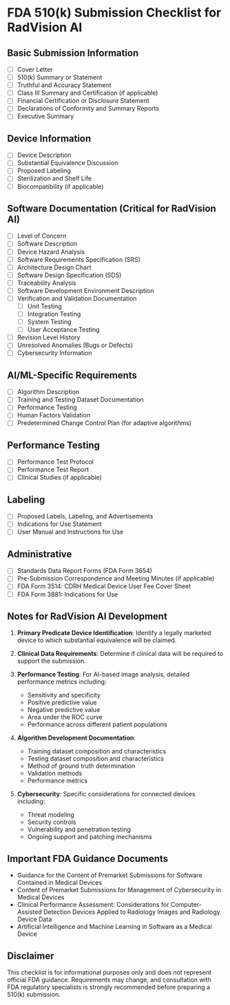 
# FDA 510(k) Submission Checklist for RadVision AI

## Basic Submission Information

- [ ] Cover Letter
- [ ] 510(k) Summary or Statement
- [ ] Truthful and Accuracy Statement
- [ ] Class III Summary and Certification (if applicable)
- [ ] Financial Certification or Disclosure Statement
- [ ] Declarations of Conformity and Summary Reports
- [ ] Executive Summary

## Device Information

- [ ] Device Description
- [ ] Substantial Equivalence Discussion
- [ ] Proposed Labeling
- [ ] Sterilization and Shelf Life
- [ ] Biocompatibility (if applicable)

## Software Documentation (Critical for RadVision AI)

- [ ] Level of Concern
- [ ] Software Description
- [ ] Device Hazard Analysis
- [ ] Software Requirements Specification (SRS)
- [ ] Architecture Design Chart
- [ ] Software Design Specification (SDS)
- [ ] Traceability Analysis
- [ ] Software Development Environment Description
- [ ] Verification and Validation Documentation
  - [ ] Unit Testing
  - [ ] Integration Testing
  - [ ] System Testing
  - [ ] User Acceptance Testing
- [ ] Revision Level History
- [ ] Unresolved Anomalies (Bugs or Defects)
- [ ] Cybersecurity Information

## AI/ML-Specific Requirements

- [ ] Algorithm Description
- [ ] Training and Testing Dataset Documentation 
- [ ] Performance Testing
- [ ] Human Factors Validation
- [ ] Predetermined Change Control Plan (for adaptive algorithms)

## Performance Testing

- [ ] Performance Test Protocol
- [ ] Performance Test Report
- [ ] Clinical Studies (if applicable)

## Labeling

- [ ] Proposed Labels, Labeling, and Advertisements
- [ ] Indications for Use Statement
- [ ] User Manual and Instructions for Use

## Administrative

- [ ] Standards Data Report Forms (FDA Form 3654)
- [ ] Pre-Submission Correspondence and Meeting Minutes (if applicable)
- [ ] FDA Form 3514: CDRH Medical Device User Fee Cover Sheet
- [ ] FDA Form 3881: Indications for Use

## Notes for RadVision AI Development

1. **Primary Predicate Device Identification**: Identify a legally marketed device to which substantial equivalence will be claimed.

2. **Clinical Data Requirements**: Determine if clinical data will be required to support the submission.

3. **Performance Testing**: For AI-based image analysis, detailed performance metrics including:
   - Sensitivity and specificity
   - Positive predictive value
   - Negative predictive value
   - Area under the ROC curve
   - Performance across different patient populations
   
4. **Algorithm Development Documentation**:
   - Training dataset composition and characteristics
   - Testing dataset composition and characteristics
   - Method of ground truth determination
   - Validation methods
   - Performance metrics

5. **Cybersecurity**: Specific considerations for connected devices including:
   - Threat modeling
   - Security controls
   - Vulnerability and penetration testing
   - Ongoing support and patching mechanisms

## Important FDA Guidance Documents

- Guidance for the Content of Premarket Submissions for Software Contained in Medical Devices
- Content of Premarket Submissions for Management of Cybersecurity in Medical Devices
- Clinical Performance Assessment: Considerations for Computer-Assisted Detection Devices Applied to Radiology Images and Radiology Device Data
- Artificial Intelligence and Machine Learning in Software as a Medical Device

## Disclaimer

This checklist is for informational purposes only and does not represent official FDA guidance. Requirements may change, and consultation with FDA regulatory specialists is strongly recommended before preparing a 510(k) submission.
